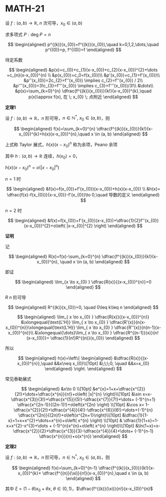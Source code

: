 # MATH-21

设 $f:(a,b)\to \mathbb{R}, \; n$ 次可导，$x_{0}\in(a,b)$

求多项式 $P:\mathrm{deg}\;P=n$

$$
\begin{aligned}
p^{(k)}(x_{0})=f^{(k)}(x_{0}),\quad k=0,1,2,\dots,\quad p^{(0)}=p, f^{(0)}=f
\end{aligned}
$$

待定系数

$$
\begin{aligned}
&p(x)=c_{0}+c_{1}(x-x_{0})+c_{2}(x-x_{0})^{2}+\dots +c_{n}(x-x_{0})^{n} \\
&p(x_{0})=c_0=f(x_{0})\\
&p'(x_{0})=c_{1}=f'(x_{0})\\
&p''(x_{0})=2c_{2}=f''(x_{0}) \implies c_{2}=f''(x_{0}) / 2\\
&p'''(x_{0})=3!c_{3}=f'''(x_{0}) \implies c_{3}=f'''(x_{0})/3!\\
&\dots\\
&p(x)=\sum_{k=0}^{n} \dfrac{f^{(k)}(x_{0})}{k!}(x-x_{0})^{k},\quad p(x)\approx f(x), 在 \; x_{0} \; 点附近
\end{aligned}
$$

**定理1**

设 $f:(a,b)\to \mathbb{R}$，$n$ 阶可导，$n\in \mathbb{N}^{*},\;x_{0}\in(a,b)$，则

$$
\begin{aligned}
f(x)=\sum_{k=0}^{n} \dfrac{f^{(k)}(x_{0})}{k!}(x-x_{0})^{k}+h(x)(x-x_{0})^{n},\quad x \in (a, b)
\end{aligned}
$$

上式称 Taylor 展式，$h(x)(x-x_{0})^{n}$ 称为余项，Peano 余项

其中 $h:(a,b)\to \mathbb{R}$ 连续，$h(x_{0})=0$，

$h(x)(x-x_{0})^{n}=o\left(|x-x_{0}|^{n}\right)$

$n=1$ 时

$$
\begin{aligned}
&f(x)=f(x_{0})+f'(x_{0})(x-x_{0})+h(x)(x-x_{0}) \\
&h(x)= \dfrac{f(x)-f(x_{0})}{x-x_{0}}-f'(x_{0})\to 0,\quad 导数的定义
\end{aligned}
$$

$n=2$ 时

$$
\begin{aligned}
&f(x)=f(x_{0})+f'(x_{0})(x-x_{0})+\dfrac{1}{2}f''(x_{0})(x-x_{0})^{2}+o\left( |x-x_{0}|^{2} \right) 
\end{aligned}
$$

**证明**

记

$$
\begin{aligned}
R(x)=f(x)-\sum_{k=0}^{n} \dfrac{f^{(k)}(x_{0})}{k!}(x-x_{0})^{n}, \quad x \in (a, b)
\end{aligned}
$$

即证

$$
\begin{aligned}
\lim_{x \to x_{0} } \dfrac{R(x)}{(x-x_{0})^{n}}=0
\end{aligned}
$$

$R$ $n$ 阶可导

$$
\begin{aligned}
R^{(k)}(x_{0})=0, \quad 0\leq k\leq n
\end{aligned}
$$

$$
\begin{aligned}
\lim_{ x \to x_{0} } \dfrac{R(x)}{(x-x_{0})^{n}} &\xlongequal{\text{L'H}} \lim_{ x \to x_{0} } \dfrac{R'(x)}{n(x-x_{0})^{n}}\xlongequal{\text{L'H}} \lim_{ x \to x_{0} } \dfrac{R''(x)}{n(n-1)(x-x_{0})^{n}}\\
&\xlongequal{\dots}\lim_{ x \to x_{0} } \dfrac{R^{(n-1)}(x)}{n!(x-x_{0})}= \dfrac{1}{n!}R^{(n)}(x_{0})
\end{aligned}
$$

所以

$$
\begin{aligned}
h(x)=\left\{
\begin{aligned}
&\dfrac{R(x)}{(x-x_{0})^{n}},\quad &&x\neq x_{0}\\[10pt]
&\;\;\;0, \quad &&x=x_{0}
\end{aligned}
\right.
\end{aligned}
$$

常见泰勒展式

$$
\begin{aligned}
&x\to 0 \\[10pt]
&e^{x}=1+x+\dfrac{x^{2}}{2!}+\dots+\dfrac{x^{n}}{n!}+o\left( |x|^{n} \right)\\[10pt]
&\sin x=x-\dfrac{x^{3}}{3!}+\dfrac{x^{5}}{5!}-\dfrac{x^{7}}{7!}+\dots+ (-1)^{n+1} \dfrac{x^{2n-1}}{(2n-1)!}+o\left(x^{2n} \right) \\[10pt] 
&\cos x= 1- \dfrac{x^{2}}{2!}+\dfrac{x^{4}}{4!}-\dfrac{x^{6}}{6!}+\dots+(-1)^{n} \dfrac{x^{2n}}{(2n)!}+o\left(x^{2n+1}\right)\\[10pt]
&\dfrac{1}{1-x}=1+x+x^{2}+\dots+x^{n}+o\left( x^{n} \right) \\[10pt]
& \dfrac{1}{1+x}=1-x+x^{2}-x^{3}+\dots + (-1)^{n}x^{n}+o\left( x^{n} \right)\\[10pt]
&\ln(1+x)=x-\dfrac{x^{2}}{2}+\dfrac{x^{3}}{3}-\dfrac{x^{4}}{4}+\dots+ (-1)^{n-1} \dfrac{x^{n}}{n}+o(x^{n})
\end{aligned}
$$


**定理2**

设 $f:(a,b)\to \mathbb{R}$，$n$ 阶可导，$n\in \mathbb{N}^{*},\;x_{0}\in(a,b)$，则

$$
\begin{aligned}
f(x)=\sum_{k=0}^{n-1} \dfrac{f^{(k)}(x_{0})}{k!}(x-x_{0})^{k}+ \dfrac{f^{(n)}(\xi)}{n!}(x-x_{0})^{n},\quad x \in (a, b)
\end{aligned}
$$

其中 $\xi=(1-\theta)x_{0}+\theta x,\; \theta \in(0,1)$，$\dfrac{f^{(k)}(\xi)}{n!}(x-x_{0})^{n}$